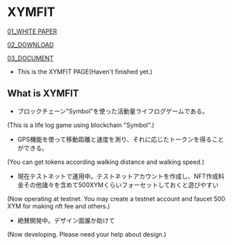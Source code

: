 # XYMFIT

[01_WHITE PAPER](01_WHITEPAPER.md)

[02_DOWNLOAD](02_DOWNLOAD.md)

[03_DOCUMENT](03_DOCUMENT.md)

- This is the XYMFIT PAGE(Haven't finished yet.)

## What is XYMFIT

- ブロックチェーン"Symbol"を使った活動量ライフログゲームである。

(This is a life log game using blockchain "Symbol".)
	
- GPS機能を使って移動距離と速度を測り、それに応じたトークンを得ることができる。

(You can get tokens according walking distance and walking speed.)

- 現在テストネットで運用中。テストネットアカウントを作成し、NFT作成料金その他諸々を含めて500XYMくらいフォーセットしておくと遊びやすい

(Now operating at testnet. You may create a testnet account and faucet 500 XYM for making nft fee and others.)

- 絶賛開発中。デザイン面誰か助けて

(Now developing. Please need your help about design.)
